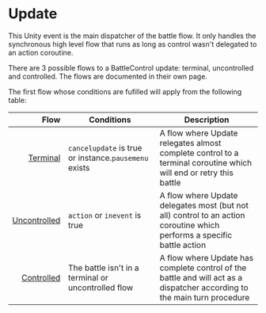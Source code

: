# Update
This Unity event is the main dispatcher of the battle flow. It only handles the synchronous high level flow that runs as long as control wasn't delegated to an action coroutine.

There are 3 possible flows to a BattleControl update: terminal, uncontrolled and controlled. The flows are documented in their own page.

The first flow whose conditions are fufilled will apply from the following table:

|Flow|Conditions|Description|
|---:|----------|-----------|
|[Terminal](Update%20flows/Terminal%20flow.md)|`cancelupdate` is true or instance.`pausemenu` exists|A flow where Update relegates almost complete control to a terminal coroutine which will end or retry this battle|
|[Uncontrolled](Update%20flows/Uncontrolled%20flow.md)|`action` or `inevent` is true|A flow where Update delegates most (but not all) control to an action coroutine which performs a specific battle action|
|[Controlled](Update%20flows/Controlled%20flow.md)|The battle isn't in a terminal or uncontrolled flow|A flow where Update has complete control of the battle and will act as a dispatcher according to the main turn procedure|
